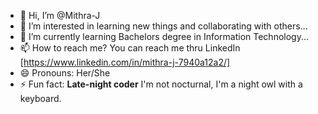 - 👋 Hi, I’m @Mithra-J
- 👀 I’m interested in learning new things and collaborating with others...
- 🌱 I’m currently learning Bachelors degree in Information Technology...
- 📫 How to reach me? You can reach me thru LinkedIn [https://www.linkedin.com/in/mithra-j-7940a12a2/]
- 😄 Pronouns: Her/She
- ⚡ Fun fact: **Late-night coder** I'm not nocturnal, I'm a night owl with a keyboard.

<!---
Mithra-J/Mithra-J is a ✨ special ✨ repository because its `README.md` (this file) appears on your GitHub profile.
You can click the Preview link to take a look at your changes.
--->
